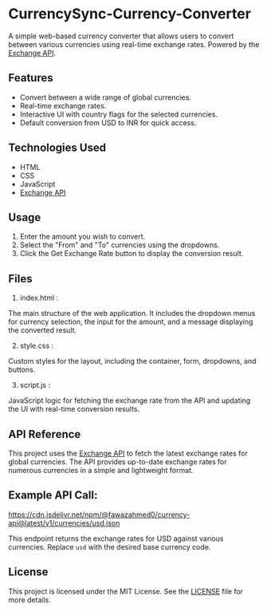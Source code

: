 # CurrencySync-Currency-Converter

A simple web-based currency converter that allows users to convert between various currencies using real-time exchange rates. Powered by the [Exchange API](https://github.com/fawazahmed0/exchange-api).


## Features

- Convert between a wide range of global currencies.
- Real-time exchange rates.
- Interactive UI with country flags for the selected currencies.
- Default conversion from USD to INR for quick access.

## Technologies Used

- HTML
- CSS
- JavaScript
- [Exchange API](https://github.com/fawazahmed0/exchange-api)

## Usage
1. Enter the amount you wish to convert.
2. Select the "From" and "To" currencies using the dropdowns.
3. Click the Get Exchange Rate button to display the conversion result.

## Files
 1. index.html :
    
The main structure of the web application. It includes the dropdown menus for currency selection, the input for the amount, and a message displaying the converted result.

 2. style.css :
    
Custom styles for the layout, including the container, form, dropdowns, and buttons.

 3. script.js :
    
JavaScript logic for fetching the exchange rate from the API and updating the UI with real-time conversion results.


## API Reference

This project uses the [Exchange API](https://github.com/fawazahmed0/exchange-api) to fetch the latest exchange rates for global currencies. The API provides up-to-date exchange rates for numerous currencies in a simple and lightweight format.

## Example API Call:
https://cdn.jsdelivr.net/npm/@fawazahmed0/currency-api@latest/v1/currencies/usd.json

This endpoint returns the exchange rates for USD against various currencies. Replace `usd` with the desired base currency code.

## License

This project is licensed under the MIT License. See the [LICENSE](LICENSE) file for more details.
